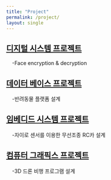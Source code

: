 ```yaml
---
title: "Project"
permalink: /project/
layout: single
---
```


## [디지털 시스템 프로젝트](https://github.com/jinwoongseok/Digital-system_design)  
&nbsp;&nbsp;&nbsp;&nbsp;-Face encryption & decryption

## [데이터 베이스 프로젝트](https://github.com/jinwoongseok/DBsystem_design)  
&nbsp;&nbsp;&nbsp;&nbsp;-반려동물 플랫폼 설계

## [임베디드 시스템 프로젝트](https://github.com/jinwoongseok/Embedded_design)  
&nbsp;&nbsp;&nbsp;&nbsp;-자이로 센서를 이용한 무선조종 RC카 설계

## [컴퓨터 그래픽스 프로젝트](https://github.com/jinwoongseok/ComputerGraphics_Project)  
&nbsp;&nbsp;&nbsp;&nbsp;-3D 드론 비행 프로그램 설계